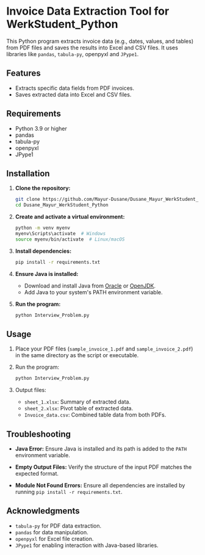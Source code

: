 # Invoice Data Extraction Tool for WerkStudent_Python

This Python program extracts invoice data (e.g., dates, values, and tables) from PDF files and saves the results into Excel and CSV files. It uses libraries like `pandas`, `tabula-py`, openpyxl and `JPype1`.

## Features

- Extracts specific data fields from PDF invoices.
- Saves extracted data into Excel and CSV files.

## Requirements

- Python 3.9 or higher
- pandas
- tabula-py
- openpyxl
- JPype1

## Installation

1. **Clone the repository:**

   ```bash
   git clone https://github.com/Mayur-Dusane/Dusane_Mayur_WerkStudent_Python.git
   cd Dusane_Mayur_WerkStudent_Python
   ```

2. **Create and activate a virtual environment:**

   ```bash
   python -m venv myenv
   myenv\Scripts\activate  # Windows
   source myenv/bin/activate  # Linux/macOS
   ```

3. **Install dependencies:**

   ```bash
   pip install -r requirements.txt
   ```

4. **Ensure Java is installed:**

   - Download and install Java from [Oracle](https://www.oracle.com/java/technologies/javase-downloads.html) or [OpenJDK](https://openjdk.org/).
   - Add Java to your system's PATH environment variable.

5. **Run the program:**

   ```bash
   python Interview_Problem.py
   ```

## Usage

1. Place your PDF files (`sample_invoice_1.pdf` and `sample_invoice_2.pdf`) in the same directory as the script or executable.

2. Run the program:

   ```bash
   python Interview_Problem.py
   ```

3. Output files:

   - `sheet_1.xlsx`: Summary of extracted data.
   - `sheet_2.xlsx`: Pivot table of extracted data.
   - `Invoice_data.csv`: Combined table data from both PDFs.

## Troubleshooting

- **Java Error:**
  Ensure Java is installed and its path is added to the `PATH` environment variable.

- **Empty Output Files:**
  Verify the structure of the input PDF matches the expected format.

- **Module Not Found Errors:**
  Ensure all dependencies are installed by running `pip install -r requirements.txt`.

## Acknowledgments

- `tabula-py` for PDF data extraction.
- `pandas` for data manipulation.
- `openpyxl` for Excel file creation.
- `JPype1` for enabling interaction with Java-based libraries.
